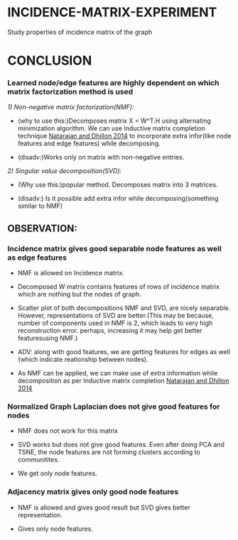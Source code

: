 # INCIDENCE-MATRIX-EXPERIMENT
Study properties of incidence matrix of the graph

# CONCLUSION
### Learned node/edge features are highly dependent on which matrix factorization method is used

*1) Non-negative matrix factorization(NMF):*

  - (why to use this:)Decomposes matrix X = W^T.H using alternating minimization algorithm. We can use Inductive matrix completion technique [Natarajan and Dhillon 2014](https://academic.oup.com/bioinformatics/article/30/12/i60/385272) to incorporate extra infor(like node features and edge features) while decomposing.
    
  - (disadv:)Works only on matrix with non-negative entries.

*2) Singular value decomposition(SVD):*

  - (Why use this:)popular method. Decomposes matrix into 3 matrices.
    
  - (disadv:) Is it possible add extra infor while decomposing(something similar to NMF)
    
## OBSERVATION:

### Incidence matrix gives good separable node features as well as edge features

  - NMF is allowed on Incidence matrix.
    
  - Decomposed W matrix contains features of rows of incidence matrix which are nothing but the nodes of graph.
    
  - Scatter plot of both decompositions NMF and SVD, are nicely separable. However, representations of SVD are better.(This may be because, number of components used in NMF is 2, which leads to very high reconstruction error. perhaps, increasing it may help get better featuresusing NMF.)
    
  - ADV: along with good features, we are getting features for edges as well (which indicate reationship between nodes).
  - As NMF can be applied, we can make use of extra information while decomposition as per Inductive matrix completion [Natarajan and Dhillon 2014](https://academic.oup.com/bioinformatics/article/30/12/i60/385272)

    
### Normalized Graph Laplacian does not give good features for nodes

  - NMF does not work for this matrix
    
  - SVD works but does not give good features. Even after doing PCA and TSNE, the node features are not forming clusters according to communitites.
    
  - We get only node features.

### Adjacency matrix gives only good node features

  - NMF is allowed and gives good result but SVD gives better representation.
    
  - Gives only node features.

